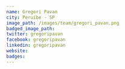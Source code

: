```yaml
---
name: Gregori Pavan
city: Peruíbe - SP
image_path: /images/team/gregori_pavan.png
badged_image_path:
twitter: gregoripavan
facebook: gregoripavan
linkedin: gregoripavan
website:
badges:
---
```

